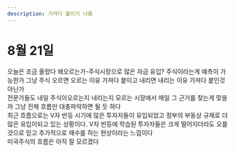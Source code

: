 ```yaml
---
description: 가져다 붙이기 나름
---
```


# 8월 21일

오늘은 조금 올랐다 왜오르는가-주식시장으로 많은 자금 유입? 주식이라는게 예측이 가능한가 그냥 주식 오르면 오르는 이유 가져다 붙이고 내리면 내리는 이유 가져다 붙인것 아닌가   
전문가들도 내일 주식이오르는지 내리는지 모르는 시장에서 매일 그 근거를 찾는게 맞을까 그냥 전체 흐름만 대충파악하면 될 듯 하다   
최근 흐름으로는 V자 반등 시기에 많은 투자자들이 유입되었고 정부의 부동상 규제로 더 많은 유입이되고 있는 상황이다. V자 반등에 학습된 투자자들은 크게 떨어지더라도 오를 것으로 믿고 추가적으로 매수를 하는 현상이라는 느낌이다   
미국주식의 흐름은 아직 잘 모르겠다

